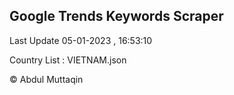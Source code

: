 

## Google Trends Keywords Scraper 
 
Last Update 05-01-2023 , 16:53:10

Country List :
VIETNAM.json



© Abdul Muttaqin 
